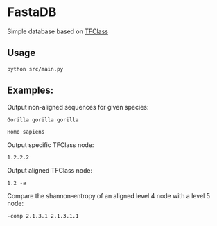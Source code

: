 # FastaDB
Simple database based on [TFClass](http://tfclass.bioinf.med.uni-goettingen.de/)
## Usage
``` console 
python src/main.py
```
## Examples:
Output non-aligned sequences for given species:
``` console 
Gorilla gorilla gorilla
```
``` console 
Homo sapiens
```
Output specific TFClass node:
``` console 
1.2.2.2
```
Output aligned TFClass node:
``` console 
1.2 -a
```
Compare the shannon-entropy of an aligned level 4 node with a level 5 node:
``` console 
-comp 2.1.3.1 2.1.3.1.1
```

